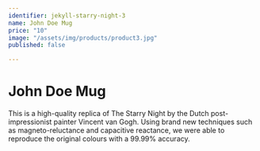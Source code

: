 ```yaml
---
identifier: jekyll-starry-night-3
name: John Doe Mug
price: "10"
image: "/assets/img/products/product3.jpg"
published: false

---
```

# John Doe Mug

This is a high-quality replica of The Starry Night by the Dutch post-impressionist painter Vincent van Gogh. Using brand new techniques such as magneto-reluctance and capacitive reactance, we were able to reproduce the original colours with a 99.99% accuracy.